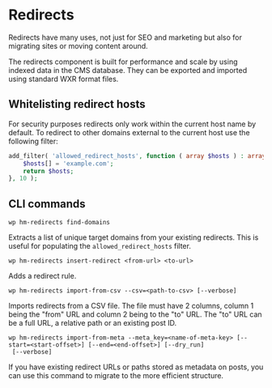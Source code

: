 # Redirects

Redirects have many uses, not just for SEO and marketing but also for migrating sites or moving content around.

The redirects component is built for performance and scale by using indexed data in the CMS database. They can be exported and
imported using standard WXR format files.

## Whitelisting redirect hosts

For security purposes redirects only work within the current host name by default. To redirect to other domains external to the
current host use the following filter:

```php
add_filter( 'allowed_redirect_hosts', function ( array $hosts ) : array {
    $hosts[] = 'example.com';
    return $hosts;
}, 10 );
```

## CLI commands

```shell
wp hm-redirects find-domains
```

Extracts a list of unique target domains from your existing redirects. This is useful for populating the `allowed_redirect_hosts`
filter.

```shell
wp hm-redirects insert-redirect <from-url> <to-url>
```

Adds a redirect rule.

```shell
wp hm-redirects import-from-csv --csv=<path-to-csv> [--verbose]
```

Imports redirects from a CSV file. The file must have 2 columns, column 1 being the "from" URL and column 2 being to the "to" URL.
The "to" URL can be a full URL, a relative path or an existing post ID.

```shell
wp hm-redirects import-from-meta --meta_key=<name-of-meta-key> [--start=<start-offset>] [--end=<end-offset>] [--dry_run]
 [--verbose]
```

If you have existing redirect URLs or paths stored as metadata on posts, you can use this command to migrate to the more efficient
structure.
